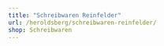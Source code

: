 ```yaml
---
title: "Schreibwaren Reinfelder"
url: /heroldsberg/schreibwaren-reinfelder/
shop: Schreibwaren
---
```

